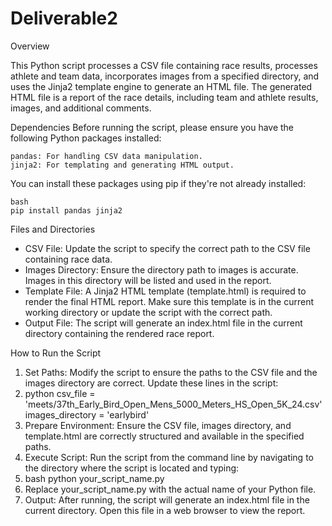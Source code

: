 # Deliverable2
Overview

This Python script processes a CSV file containing race results, processes athlete and team data, incorporates images from a specified directory, and uses the Jinja2 template engine to generate an HTML file. The generated HTML file is a report of the race details, including team and athlete results, images, and additional comments.

Dependencies Before running the script, please ensure you have the following Python packages installed:

    pandas: For handling CSV data manipulation.
    jinja2: For templating and generating HTML output.

You can install these packages using pip if they're not already installed:

    bash
    pip install pandas jinja2

Files and Directories

- CSV File: Update the script to specify the correct path to the CSV file containing race data.
- Images Directory: Ensure the directory path to images is accurate. Images in this directory will be listed and used in the report.
- Template File: A Jinja2 HTML template (template.html) is required to render the final HTML report. Make sure this template is in the current working directory or update the script with the correct path.
- Output File: The script will generate an index.html file in the current directory containing the rendered race report.

How to Run the Script

1. Set Paths: Modify the script to ensure the paths to the CSV file and the images directory are correct. Update these lines in the script:
2. python
csv_file = 'meets/37th_Early_Bird_Open_Mens_5000_Meters_HS_Open_5K_24.csv' images_directory = 'earlybird'
3. Prepare Environment: Ensure the CSV file, images directory, and template.html are correctly structured and available in the specified paths.
4. Execute Script: Run the script from the command line by navigating to the directory where the script is located and typing:
5. bash
    python your_script_name.py
6. Replace your_script_name.py with the actual name of your Python file.
7. Output: After running, the script will generate an index.html file in the current directory. Open this file in a web browser to view the report.
